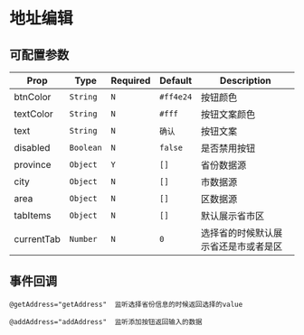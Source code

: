 # 地址编辑

## 可配置参数

| Prop | Type | Required | Default | Description |
|-------------|------------|--------|-----|-----|
| btnColor| `String` |`N`| `#ff4e24` |按钮颜色
| textColor | `String` |`N`| `#fff` | 按钮文案颜色|
| text | `String` |`N`| `确认` | 按钮文案|
| disabled | `Boolean` |`N`| `false` | 是否禁用按钮|
| province | `Object` |`Y`| `[]` |省份数据源|
| city | `Object` |`N`| `[]` |市数据源|
| area | `Object` |`N`| `[]` |区数据源|
| tabItems | `Object` |`N`| `[]` |默认展示省市区|
| currentTab | `Number` |`N`| `0` |选择省的时候默认展示省还是市或者是区|

## 事件回调


```
@getAddress="getAddress"  监听选择省份信息的时候返回选择的value
```

```
@addAddress="addAddress"  监听添加按钮返回输入的数据
```

